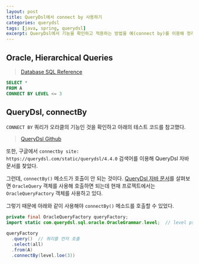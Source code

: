 ```yaml
---
layout: post
title: QueryDsl에서 connect by 사용하기
categories: querydsl
tags: [java, spring, querydsl]
excerpt: QueryDsl에서 기능을 확인하고 적용하는 방법을 예(connect by)를 이용해 정리합니다.
---
```



## Oracle, Hierarchical Queries 

> [Database SQL Reference](https://docs.oracle.com/cd/B19306_01/server.102/b14200/queries003.htm)


```sql
SELECT *
FROM A
CONNECT BY LEVEL <= 3
```

## QueryDsl, connectBy

`CONNECT BY` 쿼리가 오라클의 기능인 것을 확인하고 아래의 테스트 코드를 참고했다.

> [QueryDsl Github](https://github.com/querydsl/querydsl/blob/master/querydsl-sql/src/test/java/com/querydsl/sql/oracle/OracleQueryTest.java)

또한, 구글에서 `connectby site: https://querydsl.com/static/querydsl/4.4.0` 검색어를 이용해 QueryDsl 자바 문서를 찾았다.

그런데, `connectBy()` 메소드가 호출이 안 되는 것이다.
[QueryDsl 자바 문서](https://querydsl.com/static/querydsl/4.4.0/apidocs/com/querydsl/sql/oracle/AbstractOracleQuery.html#connectBy-com.querydsl.core.types.Predicate-)를 살펴보면 `OracleQuery` 객체를 사용해 호출하면 되는데 현재 프로젝트에서는 `OracleQueryFactory` 객체를 사용하고 있다.

그렇기 때문에 아래와 같이 사용해야 `connectBy()` 메소드를 호출할 수 있었다.

```java
private final OracleQueryFactory queryFactory;
import static com.querydsl.sql.oracle.OracleGrammar.level;  // level pseudocolumn

queryFactory
  .query()  // 쿼리를 먼저 호출
  .select(all)
  .from(A)
  .connectBy(level.loe(3))
```
